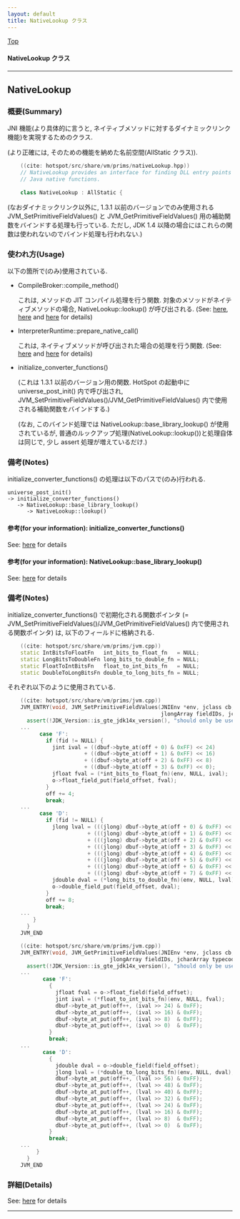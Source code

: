 ```yaml
---
layout: default
title: NativeLookup クラス 
---
```

[Top](../index.html)

#### NativeLookup クラス 



---
## <a name="nonSM9tSBB" id="nonSM9tSBB">NativeLookup</a>

### 概要(Summary)
JNI 機能(より具体的に言うと, ネイティブメソッドに対するダイナミックリンク機能)を実現するためのクラス.

(より正確には, そのための機能を納めた名前空間(AllStatic クラス)).


```cpp
    ((cite: hotspot/src/share/vm/prims/nativeLookup.hpp))
    // NativeLookup provides an interface for finding DLL entry points for
    // Java native functions.
    
    class NativeLookup : AllStatic {
```

(なおダイナミックリンク以外に,
 1.3.1 以前のバージョンでのみ使用される JVM_SetPrimitiveFieldValues() と JVM_GetPrimitiveFieldValues()
 用の補助関数をバインドする処理も行っている.
 ただし, JDK 1.4 以降の場合にはこれらの関数は使われないのでバインド処理も行われない.)

### 使われ方(Usage)
以下の箇所で(のみ)使用されている.

* CompileBroker::compile_method()

  これは, メソッドの JIT コンパイル処理を行う関数.
  対象のメソッドがネイティブメソッドの場合, NativeLookup::lookup() が呼び出される.
  (See: [here](no3718SNC.html), [here](no293548G.html) and [here](no3059err.html) for details)

* InterpreterRuntime::prepare_native_call()

  これは, ネイティブメソッドが呼び出された場合の処理を行う関数. (See: [here](no3059asZ.html) and [here](no3059err.html) for details)

* initialize_converter_functions()

  (これは 1.3.1 以前のバージョン用の関数.
   HotSpot の起動中に universe_post_init() 内で呼び出され,
   JVM_SetPrimitiveFieldValues()/JVM_GetPrimitiveFieldValues() 内で使用される補助関数をバインドする.)

  (なお, このバインド処理では NativeLookup::base_library_lookup() が使用されているが,
   普通のルックアップ処理(NativeLookup::lookup())と処理自体は同じで, 少し assert 処理が増えているだけ.)

### 備考(Notes)
initialize_converter_functions() の処理は以下のパスで(のみ)行われる.

```
universe_post_init()
-> initialize_converter_functions()
   -> NativeLookup::base_library_lookup()
      -> NativeLookup::lookup()
```

#### 参考(for your information): initialize_converter_functions()
See: [here](no17119For.html) for details
#### 参考(for your information): NativeLookup::base_library_lookup()
See: [here](no17119WSe.html) for details

### 備考(Notes)
initialize_converter_functions() で初期化される関数ポインタ
(= JVM_SetPrimitiveFieldValues()/JVM_GetPrimitiveFieldValues() 内で使用される関数ポインタ) は, 
以下のフィールドに格納される.


```cpp
    ((cite: hotspot/src/share/vm/prims/jvm.cpp))
    static IntBitsToFloatFn   int_bits_to_float_fn   = NULL;
    static LongBitsToDoubleFn long_bits_to_double_fn = NULL;
    static FloatToIntBitsFn   float_to_int_bits_fn   = NULL;
    static DoubleToLongBitsFn double_to_long_bits_fn = NULL;
```

それぞれ以下のように使用されている.


```cpp
    ((cite: hotspot/src/share/vm/prims/jvm.cpp))
    JVM_ENTRY(void, JVM_SetPrimitiveFieldValues(JNIEnv *env, jclass cb, jobject obj,
                                                jlongArray fieldIDs, jcharArray typecodes, jbyteArray data))
      assert(!JDK_Version::is_gte_jdk14x_version(), "should only be used in 1.3.1 and earlier");
    ...
          case 'F':
            if (fid != NULL) {
              jint ival = ((dbuf->byte_at(off + 0) & 0xFF) << 24)
                        + ((dbuf->byte_at(off + 1) & 0xFF) << 16)
                        + ((dbuf->byte_at(off + 2) & 0xFF) << 8)
                        + ((dbuf->byte_at(off + 3) & 0xFF) << 0);
              jfloat fval = (*int_bits_to_float_fn)(env, NULL, ival);
              o->float_field_put(field_offset, fval);
            }
            off += 4;
            break;
    ...
          case 'D':
            if (fid != NULL) {
              jlong lval = (((jlong) dbuf->byte_at(off + 0) & 0xFF) << 56)
                         + (((jlong) dbuf->byte_at(off + 1) & 0xFF) << 48)
                         + (((jlong) dbuf->byte_at(off + 2) & 0xFF) << 40)
                         + (((jlong) dbuf->byte_at(off + 3) & 0xFF) << 32)
                         + (((jlong) dbuf->byte_at(off + 4) & 0xFF) << 24)
                         + (((jlong) dbuf->byte_at(off + 5) & 0xFF) << 16)
                         + (((jlong) dbuf->byte_at(off + 6) & 0xFF) << 8)
                         + (((jlong) dbuf->byte_at(off + 7) & 0xFF) << 0);
              jdouble dval = (*long_bits_to_double_fn)(env, NULL, lval);
              o->double_field_put(field_offset, dval);
            }
            off += 8;
            break;
    ...
        }
      }
    JVM_END
```


```cpp
    ((cite: hotspot/src/share/vm/prims/jvm.cpp))
    JVM_ENTRY(void, JVM_GetPrimitiveFieldValues(JNIEnv *env, jclass cb, jobject obj,
                                jlongArray fieldIDs, jcharArray typecodes, jbyteArray data))
      assert(!JDK_Version::is_gte_jdk14x_version(), "should only be used in 1.3.1 and earlier");
    ...
           case 'F':
             {
               jfloat fval = o->float_field(field_offset);
               jint ival = (*float_to_int_bits_fn)(env, NULL, fval);
               dbuf->byte_at_put(off++, (ival >> 24) & 0xFF);
               dbuf->byte_at_put(off++, (ival >> 16) & 0xFF);
               dbuf->byte_at_put(off++, (ival >> 8)  & 0xFF);
               dbuf->byte_at_put(off++, (ival >> 0)  & 0xFF);
             }
             break;
    ...
           case 'D':
             {
               jdouble dval = o->double_field(field_offset);
               jlong lval = (*double_to_long_bits_fn)(env, NULL, dval);
               dbuf->byte_at_put(off++, (lval >> 56) & 0xFF);
               dbuf->byte_at_put(off++, (lval >> 48) & 0xFF);
               dbuf->byte_at_put(off++, (lval >> 40) & 0xFF);
               dbuf->byte_at_put(off++, (lval >> 32) & 0xFF);
               dbuf->byte_at_put(off++, (lval >> 24) & 0xFF);
               dbuf->byte_at_put(off++, (lval >> 16) & 0xFF);
               dbuf->byte_at_put(off++, (lval >> 8)  & 0xFF);
               dbuf->byte_at_put(off++, (lval >> 0)  & 0xFF);
             }
             break;
    ...
         }
      }
    JVM_END
```




### 詳細(Details)
See: [here](../doxygen/classNativeLookup.html) for details

---
